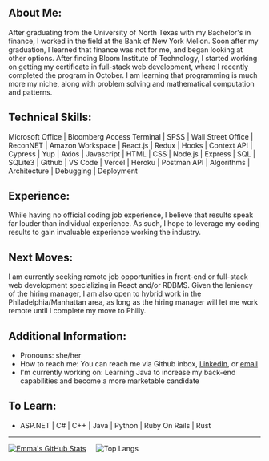 ## About Me:

After graduating from the University of North Texas with my Bachelor's in finance, I worked in the field at the Bank of New York Mellon. Soon after my graduation, I learned that finance was not for me, and began looking at other options. After finding Bloom Institute of Technology, I started working on getting my certificate in full-stack web development, where I recently completed the program in October. I am learning that programming is much more my niche, along with problem solving and mathematical computation and patterns.

## Technical Skills:

Microsoft Office | Bloomberg Access Terminal | SPSS | Wall Street Office | ReconNET | Amazon Workspace | React.js | Redux | Hooks | Context API | Cypress | Yup | Axios | Javascript | HTML | CSS | Node.js | Express | SQL | SQLite3 | Github | VS Code | Vercel | Heroku | Postman API | Algorithms | Architecture | Debugging | Deployment

## Experience:

While having no official coding job experience, I believe that results speak far louder than individual experience. As such, I hope to leverage my coding results to gain invaluable experience working the industry.

## Next Moves:

I am currently seeking remote job opportunities in front-end or full-stack web development specializing in React and/or RDBMS. Given the leniency of the hiring manager, I am also open to hybrid work in the Philadelphia/Manhattan area, as long as the hiring manager will let me work remote until I complete my move to Philly.

## Additional Information:

  * Pronouns: she/her
  * How to reach me: You can reach me via Github inbox, [LinkedIn](https://www.linkedin.com/in/emmahtml/), or [email](mailto:calvinhtml@gmail.com)
  * I'm currently working on: Learning Java to increase my back-end capabilities and become a more marketable candidate
    
## To Learn:

- ASP.NET | C# | C++ | Java | Python | Ruby On Rails | Rust

<hr>

[![Emma's GitHub Stats](https://github-readme-stats.vercel.app/api?username=dilemmaemma&show_icons=true)](https://github.com/dilemmaemma) 
&nbsp;
&nbsp;
![Top Langs](https://github-readme-stats.vercel.app/api/top-langs/?username=dilemmaemma&show_icons=true)

<br><br>
